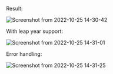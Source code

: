 Result:

![Screenshot from 2022-10-25 14-30-42](https://user-images.githubusercontent.com/38757664/197774288-909e1cc4-ee50-4ca8-b12f-3a7f767c6756.png)

With leap year support:

![Screenshot from 2022-10-25 14-31-01](https://user-images.githubusercontent.com/38757664/197774310-f935e9ca-3083-4506-866f-c9b0cf9958de.png)

Error handling:

![Screenshot from 2022-10-25 14-31-25](https://user-images.githubusercontent.com/38757664/197774348-0073384e-5663-4497-a3cf-a672e7a57b81.png)
